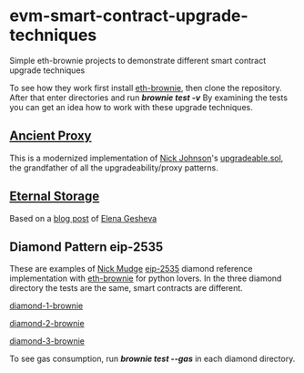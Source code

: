 # evm-smart-contract-upgrade-techniques
Simple eth-brownie projects to demonstrate different smart contract upgrade techniques

To see how they work first install  [eth-brownie](https://github.com/eth-brownie/brownie), then clone the repository. After that enter directories and run ***brownie test -v*** By examining the tests you can get an idea how to work with these upgrade techniques.

## [Ancient Proxy](ancient-proxy)
This is a modernized implementation of [Nick Johnson](https://gist.github.com/Arachnid)'s [upgradeable.sol](https://gist.github.com/Arachnid/4ca9da48d51e23e5cfe0f0e14dd6318f), the grandfather of all the upgradeability/proxy patterns. 

## [Eternal Storage](eternal-storage)
Based on a [blog post](https://medium.com/colony/writing-upgradeable-contracts-in-solidity-6743f0eecc88) of [Elena Gesheva](https://medium.com/@elena_gesheva)

## Diamond Pattern eip-2535

These are examples of [Nick Mudge](https://github.com/mudgen) [eip-2535](https://eips.ethereum.org/EIPS/eip-2535) diamond reference implementation with [eth-brownie](https://github.com/eth-brownie/brownie) for python lovers. In the three diamond directory the tests are the same, smart contracts are different. 

[diamond-1-brownie](diamond-1-brownie) 

[diamond-2-brownie](diamond-2-brownie) 

[diamond-3-brownie](diamond-3-brownie) 

To see gas consumption, run ***brownie test --gas*** in each diamond directory.